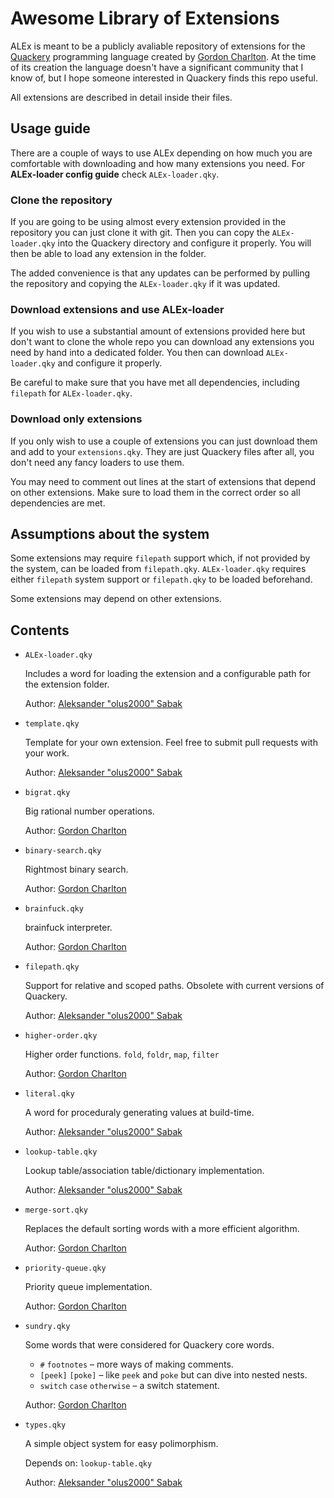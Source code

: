 # Awesome Library of Extensions
ALEx is meant to be a publicly avaliable repository of extensions for the
[Quackery](https://github.com/GordonCharlton/Quackery) programming language
created by [Gordon Charlton](https://github.com/GordonCharlton).
At the time of its creation the language doesn't have a significant community
that I know of, but I hope someone interested in Quackery finds this repo useful.

All extensions are described in detail inside their files.

## Usage guide
There are a couple of ways to use ALEx depending on how much you are comfortable
with downloading and how many extensions you need. For **ALEx-loader config guide**
check `ALEx-loader.qky`.

### Clone the repository
If you are going to be using almost every extension provided in the repository
you can just clone it with git. Then you can copy the `ALEx-loader.qky`
into the Quackery directory and configure it properly.
You will then be able to load any extension in the folder.

The added convenience is that any updates can be performed by pulling
the repository and copying the `ALEx-loader.qky` if it was updated.

### Download extensions and use ALEx-loader
If you wish to use a substantial amount of extensions provided here
but don't want to clone the whole repo you can download any extensions you need
by hand into a dedicated folder. You then can download `ALEx-loader.qky`
and configure it properly.

Be careful to make sure that you have met all
dependencies, including `filepath` for `ALEx-loader.qky`.

### Download only extensions
If you only wish to use a couple of extensions you can just download them
and add to your `extensions.qky`. They are just Quackery files after all,
you don't need any fancy loaders to use them.

You may need to comment out lines at the start of extensions that depend on
other extensions. Make sure to load them in the correct order so all dependencies
are met.

## Assumptions about the system
Some extensions may require `filepath` support which, if not provided by the system,
can be loaded from `filepath.qky`. `ALEx-loader.qky` requires either `filepath`
system support or `filepath.qky` to be loaded beforehand.

Some extensions may depend on other extensions.

## Contents
* `ALEx-loader.qky`

  Includes a word for loading the extension and a configurable path for the
  extension folder.

  Author: [Aleksander "olus2000" Sabak](https://github.com/olus2000)

* `template.qky`

  Template for your own extension. Feel free to submit pull requests with your work.

  Author: [Aleksander "olus2000" Sabak](https://github.com/olus2000)

* `bigrat.qky`

  Big rational number operations.

  Author: [Gordon Charlton](https://github.com/GordonCharlton)

* `binary-search.qky`

  Rightmost binary search.

  Author: [Gordon Charlton](https://github.com/GordonCharlton)

* `brainfuck.qky`

  brainfuck interpreter.

  Author: [Gordon Charlton](https://github.com/GordonCharlton)

* `filepath.qky`

  Support for relative and scoped paths. Obsolete with current versions of Quackery.

  Author: [Aleksander "olus2000" Sabak](https://github.com/olus2000)

* `higher-order.qky`

  Higher order functions. `fold`, `foldr`, `map`, `filter`

  Author: [Gordon Charlton](https://github.com/GordonCharlton)

* `literal.qky`

  A word for proceduraly generating values at build-time.

  Author: [Aleksander "olus2000" Sabak](https://github.com/olus2000)

* `lookup-table.qky`

  Lookup table/association table/dictionary implementation.

  Author: [Aleksander "olus2000" Sabak](https://github.com/olus2000)

* `merge-sort.qky`

  Replaces the default sorting words with a more efficient algorithm.

  Author: [Gordon Charlton](https://github.com/GordonCharlton)

* `priority-queue.qky`

  Priority queue implementation.

  Author: [Gordon Charlton](https://github.com/GordonCharlton)

* `sundry.qky`

   Some words that were considered for Quackery core words.

   * `#` `footnotes` – more ways of making comments.
   * `[peek]` `[poke]` – like `peek` and `poke` but can dive into nested nests.
   * `switch` `case` `otherwise` – a switch statement.

  Author: [Gordon Charlton](https://github.com/GordonCharlton)

* `types.qky`

  A simple object system for easy polimorphism.
  
  Depends on: `lookup-table.qky`

  Author: [Aleksander "olus2000" Sabak](https://github.com/olus2000)
